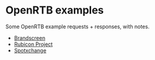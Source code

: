 # OpenRTB examples

Some OpenRTB example requests + responses, with notes.

* [Brandscreen](https://github.com/openrtb/examples/blob/master/brandscreen/example-request-mobile.json)
* [Rubicon Project](https://github.com/openrtb/examples/blob/master/rubiconproject/example-request-app-android-1.json)
* [Spotxchange](https://github.com/openrtb/examples/blob/master/spotxchange/example-video-request-multiple_impr.md)
